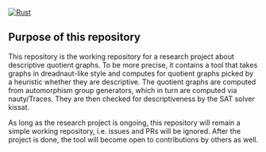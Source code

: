 [![Rust](https://github.com/firefighterduck/dqg/actions/workflows/rust.yml/badge.svg)](https://github.com/firefighterduck/dqg/actions/workflows/rust.yml)

## Purpose of this repository
This repository is the working repository for a research project about descriptive quotient graphs.
To be more precise, it contains a tool that takes graphs in dreadnaut-like style and computes for quotient graphs picked by a heuristic whether they are descriptive.
The quotient graphs are computed from automorphism group generators, which in turn are computed via nauty/Traces.
They are then checked for descriptiveness by the SAT solver kissat.

As long as the research project is ongoing, this repository will remain a simple working repository, i.e. issues and PRs will be ignored.
After the project is done, the tool will become open to contributions by others as well.
